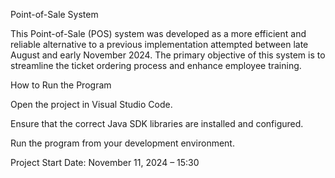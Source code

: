 Point-of-Sale System

This Point-of-Sale (POS) system was developed as a more efficient and reliable alternative to a previous implementation attempted between late August and early November 2024. The primary objective of this system is to streamline the ticket ordering process and enhance employee training.

How to Run the Program

Open the project in Visual Studio Code.

Ensure that the correct Java SDK libraries are installed and configured.

Run the program from your development environment.

Project Start Date: November 11, 2024 – 15:30
